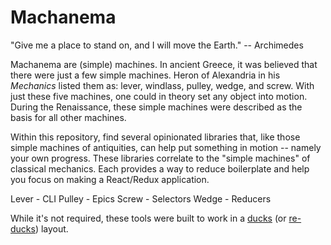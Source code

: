 # Machanema

"Give me a place to stand on, and I will move the Earth." -- Archimedes

Machanema are (simple) machines. In ancient Greece, it was believed that there
were just a few simple machines. Heron of Alexandria in his _Mechanics_ listed
them as: lever, windlass, pulley, wedge, and screw. With just these five machines,
one could in theory set any object into motion. During the Renaissance, these simple
machines were described as the basis for all other machines.

Within this repository, find several opinionated libraries that, like those simple
machines of antiquities, can help put something in motion -- namely your own
progress. These libraries correlate to the "simple machines" of classical
mechanics. Each provides a way to reduce boilerplate and help you focus on making a
React/Redux application.

Lever - CLI
Pulley - Epics
Screw - Selectors
Wedge - Reducers

While it's not required, these tools were built to work in a [ducks](https://github.com/erikras/ducks-modular-redux) (or [re-ducks](https://github.com/alexnm/re-ducks)) layout.
